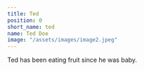 ```yaml
---
title: Ted
position: 0
short_name: ted
name: Ted Doe
image: "/assets/images/image2.jpeg"
---
```


Ted has been eating fruit since he was baby.

